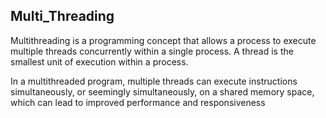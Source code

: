 ## Multi_Threading
Multithreading is a programming concept that allows a process to execute multiple threads concurrently within a single process. A thread is the smallest unit of execution within a process.

In a multithreaded program, multiple threads can execute instructions simultaneously, or seemingly simultaneously, on a shared memory space, which can lead to improved performance and responsiveness
